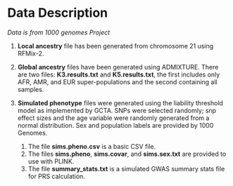 # Data Description
_Data is from 1000 genomes Project_

1. **Local ancestry** file has been generated from chromosome 21 using RFMix-2.

2. **Global ancestry** files have been generated using ADMIXTURE. There are two files: **K3.results.txt** and **K5.results.txt**, the first includes only AFR, AMR, and EUR super-populations and the second containing all samples. 

3. **Simulated phenotype** files were generated using the liability threshold model as implemented by GCTA. SNPs were selected randomly; snp effect sizes and the age variable were randomly generated from a normal distribution. Sex and population labels are provided by 1000 Genomes. 
   1. The file **sims.pheno.csv** is a basic CSV file.
   2. The files **sims.pheno**, **sims.covar**, and **sims.sex.txt** are provided to use with PLINK.
   3. The file **summary_stats.txt** is a simulated GWAS summary stats file for PRS calculation.  
